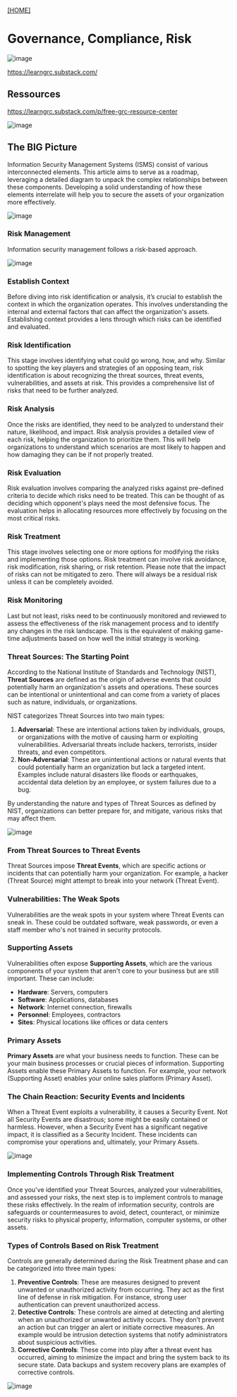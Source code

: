 [[HOME]](README.md)
# Governance, Compliance, Risk

![image](https://github.com/schroray/Security-Consulting/assets/4217443/2195319c-5ed9-4a78-aad3-f25db39cb49c)

https://learngrc.substack.com/

## Ressources
https://learngrc.substack.com/p/free-grc-resource-center

![image](https://github.com/schroray/Security-Consulting/assets/4217443/18c692b6-eab0-4e0d-846a-571f2c24da83)


## The BIG Picture
Information Security Management Systems (ISMS) consist of various interconnected elements. This article aims to serve as a roadmap, leveraging a detailed diagram to unpack the complex relationships between these components. Developing a solid understanding of how these elements interrelate will help you to secure the assets of your organization more effectively.

![image](https://github.com/schroray/Security-Consulting/assets/4217443/72dd0c88-434c-446c-b47b-1754ce0fb9d7)

### Risk Management
Information security management follows a risk-based approach.

![image](https://github.com/schroray/Security-Consulting/assets/4217443/671cf659-5bc9-4ba6-9c2f-de9bcfc41ee3)

### Establish Context
Before diving into risk identification or analysis, it’s crucial to establish the context in which the organization operates. This involves understanding the internal and external factors that can affect the organization's assets. Establishing context provides a lens through which risks can be identified and evaluated.

### Risk Identification
This stage involves identifying what could go wrong, how, and why. Similar to spotting the key players and strategies of an opposing team, risk identification is about recognizing the threat sources, threat events, vulnerabilities, and assets at risk. This provides a comprehensive list of risks that need to be further analyzed.

### Risk Analysis
Once the risks are identified, they need to be analyzed to understand their nature, likelihood, and impact. Risk analysis provides a detailed view of each risk, helping the organization to prioritize them. This will help organizations to understand which scenarios are most likely to happen and how damaging they can be if not properly treated.

### Risk Evaluation
Risk evaluation involves comparing the analyzed risks against pre-defined criteria to decide which risks need to be treated. This can be thought of as deciding which opponent's plays need the most defensive focus. The evaluation helps in allocating resources more effectively by focusing on the most critical risks.

### Risk Treatment
This stage involves selecting one or more options for modifying the risks and implementing those options. Risk treatment can involve risk avoidance, risk modification, risk sharing, or risk retention. Please note that the impact of risks can not be mitigated to zero. There will always be a residual risk unless it can be completely avoided.

### Risk Monitoring
Last but not least, risks need to be continuously monitored and reviewed to assess the effectiveness of the risk management process and to identify any changes in the risk landscape. This is the equivalent of making game-time adjustments based on how well the initial strategy is working.

### Threat Sources: The Starting Point
According to the National Institute of Standards and Technology (NIST), **Threat Sources** are defined as the origin of adverse events that could potentially harm an organization's assets and operations. These sources can be intentional or unintentional and can come from a variety of places such as nature, individuals, or organizations.

NIST categorizes Threat Sources into two main types:

1) **Adversarial**: These are intentional actions taken by individuals, groups, or organizations with the motive of causing harm or exploiting vulnerabilities. Adversarial threats include hackers, terrorists, insider threats, and even competitors.
2) **Non-Adversarial**: These are unintentional actions or natural events that could potentially harm an organization but lack a targeted intent. Examples include natural disasters like floods or earthquakes, accidental data deletion by an employee, or system failures due to a bug.

By understanding the nature and types of Threat Sources as defined by NIST, organizations can better prepare for, and mitigate, various risks that may affect them.

![image](https://github.com/schroray/Security-Consulting/assets/4217443/ff68b3d3-0a7d-4976-b476-96d9b5c2a4db)

### From Threat Sources to Threat Events
Threat Sources impose **Threat Events**, which are specific actions or incidents that can potentially harm your organization. For example, a hacker (Threat Source) might attempt to break into your network (Threat Event).

### Vulnerabilities: The Weak Spots
Vulnerabilities are the weak spots in your system where Threat Events can sneak in. These could be outdated software, weak passwords, or even a staff member who's not trained in security protocols.

### Supporting Assets
Vulnerabilities often expose **Supporting Assets**, which are the various components of your system that aren't core to your business but are still important. These can include:

- **Hardware**: Servers, computers
- **Software**: Applications, databases
- **Network**: Internet connection, firewalls
- **Personnel**: Employees, contractors
- **Sites**: Physical locations like offices or data centers

### Primary Assets
**Primary Assets** are what your business needs to function. These can be your main business processes or crucial pieces of information. Supporting Assets enable these Primary Assets to function. For example, your network (Supporting Asset) enables your online sales platform (Primary Asset).

### The Chain Reaction: Security Events and Incidents
When a Threat Event exploits a vulnerability, it causes a Security Event. Not all Security Events are disastrous; some might be easily contained or harmless. However, when a Security Event has a significant negative impact, it is classified as a Security Incident. These incidents can compromise your operations and, ultimately, your Primary Assets.

![image](https://github.com/schroray/Security-Consulting/assets/4217443/406394f6-b4c6-4d11-86af-6d11772ae964)

### Implementing Controls Through Risk Treatment
Once you've identified your Threat Sources, analyzed your vulnerabilities, and assessed your risks, the next step is to implement controls to manage these risks effectively. In the realm of information security, controls are safeguards or countermeasures to avoid, detect, counteract, or minimize security risks to physical property, information, computer systems, or other assets.

### Types of Controls Based on Risk Treatment
Controls are generally determined during the Risk Treatment phase and can be categorized into three main types:

1) **Preventive Controls**: These are measures designed to prevent unwanted or unauthorized activity from occurring. They act as the first line of defense in risk mitigation. For instance, strong user authentication can prevent unauthorized access.
2) **Detective Controls**: These controls are aimed at detecting and alerting when an unauthorized or unwanted activity occurs. They don’t prevent an action but can trigger an alert or initiate corrective measures. An example would be intrusion detection systems that notify administrators about suspicious activities.
3) **Corrective Controls**: These come into play after a threat event has occurred, aiming to minimize the impact and bring the system back to its secure state. Data backups and system recovery plans are examples of corrective controls.

![image](https://github.com/schroray/Security-Consulting/assets/4217443/f0fdc56e-99fb-420a-b10e-266cc46d98a2)
